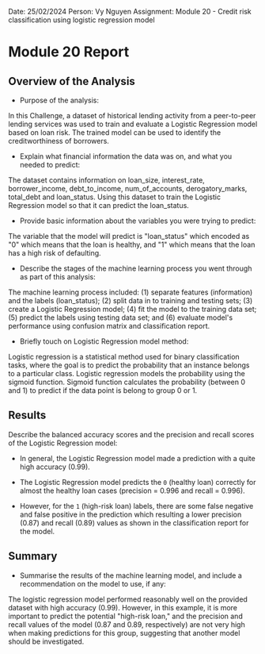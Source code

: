 Date: 25/02/2024
Person: Vy Nguyen
Assignment: Module 20 - Credit risk classification using logistic regression model

# Module 20 Report

## Overview of the Analysis

- Purpose of the analysis:

In this Challenge, a dataset of historical lending activity from a peer-to-peer lending services was used to train and evaluate a Logistic Regression model based on loan risk. The trained model can be used to identify the creditworthiness of borrowers.

- Explain what financial information the data was on, and what you needed to predict:

The dataset contains information on loan_size, interest_rate, borrower_income, debt_to_income, num_of_accounts, derogatory_marks, total_debt and loan_status. Using this dataset to train the Logistic Regression model so that it can predict the loan_status.

- Provide basic information about the variables you were trying to predict:

The variable that the model will predict is "loan_status" which encoded as "0" which means that the loan is healthy, and "1" which means that the loan has a high risk of defaulting.

- Describe the stages of the machine learning process you went through as part of this analysis:

The machine learning process included: (1) separate features (information) and the labels (loan_status); (2) split data in to training and testing sets; (3) create a Logistic Regression model; (4) fit the model to the training data set; (5) predict the labels using testing data set; and (6) evaluate model's performance using confusion matrix and classification report.

- Briefly touch on Logistic Regression model method:

Logistic regression is a statistical method used for binary classification tasks, where the goal is to predict the probability that an instance belongs to a particular class. Logistic regression models the probability using the sigmoid function. Sigmoid function calculates the probability (between 0 and 1) to predict if the data point is belong to group 0 or 1.

## Results

Describe the balanced accuracy scores and the precision and recall scores of the Logistic Regression model:

- In general, the Logistic Regression model made a prediction with a quite high accuracy (0.99).

- The Logistic Regression model predicts the `0` (healthy loan) correctly for almost the healthy loan cases (precision = 0.996 and recall = 0.996).

- However, for the `1` (high-risk loan) labels, there are some false negative and false positive in the prediction which resulting a lower precision (0.87) and recall (0.89) values as shown in the classification report for the model.

## Summary

- Summarise the results of the machine learning model, and include a recommendation on the model to use, if any:

The logistic regression model performed reasonably well on the provided dataset with high accuracy (0.99). However, in this example, it is more important to predict the potential "high-risk loan," and the precision and recall values of the model (0.87 and 0.89, respectively) are not very high when making predictions for this group, suggesting that another model should be investigated.
